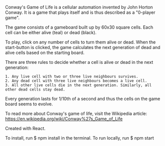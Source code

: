 Conway's Game of Life is a cellular automation invented by John Horton Conway. It is a game that plays itself and is thus described as a "0-player game".
                        
The game consists of a gameboard built up by 60x30 square cells. Each cell can be either alive (teal) or dead (black).

To play, click on any number of cells to turn them alive or dead. When the start-button is clicked, the game calculates the next generation of dead and alive cells based on the starting board.

There are three rules to decide whether a cell is alive or dead in the next generation:

    1. Any live cell with two or three live neighbours survives.
    2. Any dead cell with three live neighbours becomes a live cell.
    3. All other live cells die in the next generation. Similarly, all other dead cells stay dead.

Every generation lasts for 1/10th of a second and thus the cells on the game board seems to evolve.

To read more about Conway's game of life, visit the Wikipedia article: https://en.wikipedia.org/wiki/Conway%27s_Game_of_Life



Created with React.

To install, run $ npm install in the terminal.
To run locally, run $ npm start